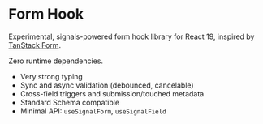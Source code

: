 # Form Hook

Experimental, signals-powered form hook library for React 19, inspired by [TanStack Form](https://tanstack.com/form/latest).

Zero runtime dependencies.

- Very strong typing
- Sync and async validation (debounced, cancelable)
- Cross-field triggers and submission/touched metadata
- Standard Schema compatible
- Minimal API: `useSignalForm`, `useSignalField`
